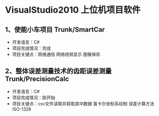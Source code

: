 # VisualStudio2010 上位机项目软件
## 1、使能小车项目 Trunk/SmartCar
 - 开发语言：C#
 - 项目完成情况：完成
 - 项目关键点：网络通信  网络视频显示  图像保存
 
## 2、整体误差测量技术的齿距误差测量  Trunk/PrecisionCalc
 - 开发语言：C#
 - 项目完成情况：刚开始
 - 项目关键点：csv文件读取并获取其中数据   笛卡尔坐标系绘制   误差计算方法 ISO-1328
